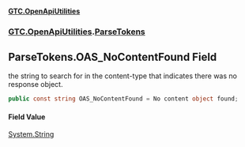 #### [GTC.OpenApiUtilities](GTC.OpenApiUtilities.md 'GTC.OpenApiUtilities')
### [GTC.OpenApiUtilities](GTC.OpenApiUtilities.md#GTC.OpenApiUtilities 'GTC.OpenApiUtilities').[ParseTokens](GTC.OpenApiUtilities.md#GTC.OpenApiUtilities.ParseTokens 'GTC.OpenApiUtilities.ParseTokens')

## ParseTokens.OAS_NoContentFound Field

the string to search for in the content-type that indicates there was no response object.

```csharp
public const string OAS_NoContentFound = No content object found;
```

#### Field Value
[System.String](https://docs.microsoft.com/en-us/dotnet/api/System.String 'System.String')